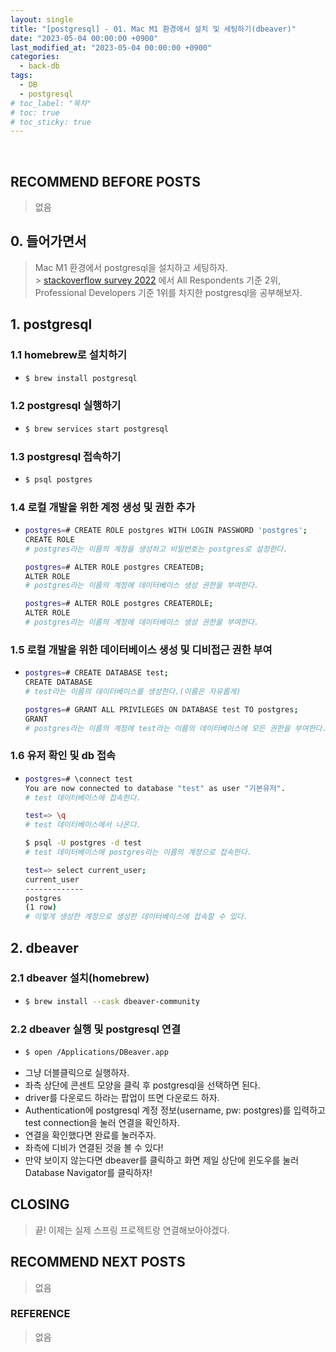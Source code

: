 ```yaml
---
layout: single
title: "[postgresql] - 01. Mac M1 환경에서 설치 및 세팅하기(dbeaver)"
date: "2023-05-04 00:00:00 +0900"
last_modified_at: "2023-05-04 00:00:00 +0900"
categories:
  - back-db
tags:
  - DB
  - postgresql
# toc_label: "목차"
# toc: true
# toc_sticky: true
---
```


<br/>

## RECOMMEND BEFORE POSTS

> 없음

## 0. 들어가면서

> Mac M1 환경에서 postgresql을 설치하고 세팅하자. <br> > [stackoverflow survey 2022](https://survey.stackoverflow.co/2022/#section-most-popular-technologies-databases) 에서 All Respondents 기준 2위, Professional Developers 기준 1위를 차지한 postgresql을 공부해보자.

## 1. postgresql

### 1.1 homebrew로 설치하기

- ```bash
  $ brew install postgresql
  ```

### 1.2 postgresql 실행하기

- ```bash
  $ brew services start postgresql
  ```

### 1.3 postgresql 접속하기

- ```bash
  $ psql postgres
  ```

### 1.4 로컬 개발을 위한 계정 생성 및 권한 추가

- ```bash
  postgres=# CREATE ROLE postgres WITH LOGIN PASSWORD 'postgres';
  CREATE ROLE
  # postgres라는 이름의 계정을 생성하고 비밀번호는 postgres로 설정한다.

  postgres=# ALTER ROLE postgres CREATEDB;
  ALTER ROLE
  # postgres라는 이름의 계정에 데이터베이스 생성 권한을 부여한다.

  postgres=# ALTER ROLE postgres CREATEROLE;
  ALTER ROLE
  # postgres라는 이름의 계정에 데이터베이스 생성 권한을 부여한다.
  ```

### 1.5 로컬 개발을 위한 데이터베이스 생성 및 디비접근 권한 부여

- ```bash
  postgres=# CREATE DATABASE test;
  CREATE DATABASE
  # test라는 이름의 데이터베이스를 생성한다.(이름은 자유롭게)

  postgres=# GRANT ALL PRIVILEGES ON DATABASE test TO postgres;
  GRANT
  # postgres라는 이름의 계정에 test라는 이름의 데이터베이스에 모든 권한을 부여한다.
  ```

### 1.6 유저 확인 및 db 접속

- ```bash
  postgres=# \connect test
  You are now connected to database "test" as user "기본유저".
  # test 데이터베이스에 접속한다.

  test=> \q
  # test 데이터베이스에서 나온다.

  $ psql -U postgres -d test
  # test 데이터베이스에 postgres라는 이름의 계정으로 접속한다.

  test=> select current_user;
  current_user
  -------------
  postgres
  (1 row)
  # 이렇게 생성한 계정으로 생성한 데이터베이스에 접속할 수 있다.

  ```

## 2. dbeaver

### 2.1 dbeaver 설치(homebrew)

- ```bash
  $ brew install --cask dbeaver-community
  ```

### 2.2 dbeaver 실행 및 postgresql 연결

- ```bash
  $ open /Applications/DBeaver.app
  ```
- 그냥 더블클릭으로 실행하자.
- 좌측 상단에 콘센트 모양을 클릭 후 postgresql을 선택하면 된다.
- driver를 다운로드 하라는 팝업이 뜨면 다운로드 하자.
- Authentication에 postgresql 계정 정보(username, pw: postgres)를 입력하고 test connection을 눌러 연결을 확인하자.
- 연결을 확인했다면 완료를 눌러주자.
- 좌측에 디비가 연결된 것을 볼 수 있다!
- 만약 보이지 않는다면 dbeaver를 클릭하고 화면 제일 상단에 윈도우를 눌러 Database Navigator를 클릭하자!

## CLOSING

> 끝! 이제는 실제 스프링 프로젝트랑 연결해보아야겠다.

## RECOMMEND NEXT POSTS

> 없음

### REFERENCE

> 없음
